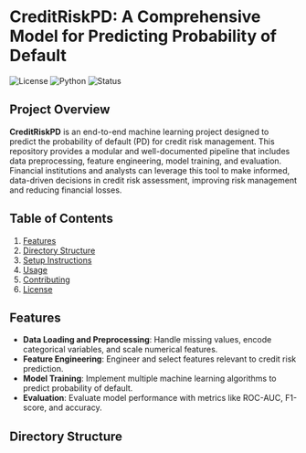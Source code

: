 # CreditRiskPD: A Comprehensive Model for Predicting Probability of Default

![License](https://img.shields.io/badge/license-MIT-blue.svg)
![Python](https://img.shields.io/badge/python-3.x-blue.svg)
![Status](https://img.shields.io/badge/status-active-green.svg)

## Project Overview
**CreditRiskPD** is an end-to-end machine learning project designed to predict the probability of default (PD) for credit risk management. This repository provides a modular and well-documented pipeline that includes data preprocessing, feature engineering, model training, and evaluation. Financial institutions and analysts can leverage this tool to make informed, data-driven decisions in credit risk assessment, improving risk management and reducing financial losses.

## Table of Contents
1. [Features](#features)
2. [Directory Structure](#directory-structure)
3. [Setup Instructions](#setup-instructions)
4. [Usage](#usage)
5. [Contributing](#contributing)
6. [License](#license)

## Features
- **Data Loading and Preprocessing**: Handle missing values, encode categorical variables, and scale numerical features.
- **Feature Engineering**: Engineer and select features relevant to credit risk prediction.
- **Model Training**: Implement multiple machine learning algorithms to predict probability of default.
- **Evaluation**: Evaluate model performance with metrics like ROC-AUC, F1-score, and accuracy.

## Directory Structure
